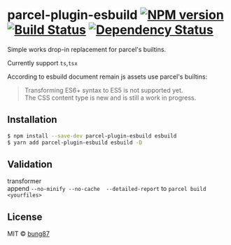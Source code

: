 # parcel-plugin-esbuild [![NPM version][npm-image]][npm-url] [![Build Status][travis-image]][travis-url] [![Dependency Status][daviddm-image]][daviddm-url]
> 

Simple works drop-in replacement for parcel's builtins.  

Currently support `ts`,`tsx`

According to esbuild document remain js assets use parcel's builtins:  
> Transforming ES6+ syntax to ES5 is not supported yet.   
> The CSS content type is new and is still a work in progress. 

## Installation

```sh
$ npm install --save-dev parcel-plugin-esbuild esbuild
$ yarn add parcel-plugin-esbuild esbuild -D
```
## Validation  
transformer  
append `--no-minify --no-cache  --detailed-report` to `parcel build <yourfiles>`

## License

MIT © [bung87]()


[npm-image]: https://badge.fury.io/js/parcel-plugin-esbuild.svg
[npm-url]: https://npmjs.org/package/parcel-plugin-esbuild
[travis-image]: https://travis-ci.com/bung87/parcel-plugin-esbuild.svg?branch=main
[travis-url]: https://travis-ci.com/bung87/parcel-plugin-esbuild
[daviddm-image]: https://david-dm.org/bung87/parcel-plugin-esbuild.svg?theme=shields.io
[daviddm-url]: https://david-dm.org/bung87/parcel-plugin-esbuild
